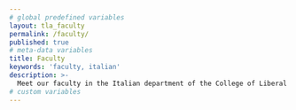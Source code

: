 ```yaml
---
# global predefined variables
layout: tla_faculty
permalink: /faculty/
published: true
# meta-data variables
title: Faculty
keywords: 'faculty, italian'
description: >-
  Meet our faculty in the Italian department of the College of Liberal Arts at Temple University!
# custom variables
---
```

